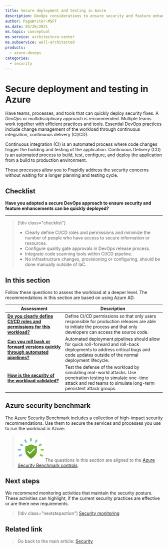 ```yaml
---
title: Secure deployment and testing in Azure
description: DevOps considerations to ensure security and feature enhancements can be quickly deployed.
author: PageWriter-MSFT
ms.date: 03/26/2021
ms.topic: conceptual
ms.service: architecture-center
ms.subservice: well-architected
products:
  - azure-devops
categories:
  - security
---
```

 
# Secure deployment and testing in Azure

Have teams, processes, and tools that can quickly deploy security fixes. A _DevOps_ or multidisciplinary approach is recommended. Multiple teams work together with efficient practices and tools. Essential DevOps practices include change management of the workload through continuous integration, continuous delivery (CI/CD). 

Continuous integration (CI) is an automated process where code changes trigger the building and testing of the application. Continuous Delivery (CD) is an automated process to build, test, configure, and deploy the application from a build to production environment. 

Those processes allow you to Frapidly address the security concerns without waiting for a longer planning and testing cycle. 

## Checklist
**Have you adopted a secure DevOps approach to ensure security and feature enhancements can be quickly deployed?**
***
> [!div class="checklist"]
> - Clearly define CI/CD roles and permissions and minimize the number of people who have access to secure information or resources.
> - Configure quality gate approvals in DevOps release process.
> - Integrate code scanning tools within CI/CD pipeline.
> - No infrastructure changes, provisioning or configuring, should be done manually outside of IaC.

## In this section
Follow these questions to assess the workload at a deeper level. The recommendations in this section are based on using Azure AD.

|Assessment|Description|
|---|---|
|[**Do you clearly define CI/CD roles and permissions for this workload?**](deploy-governance.md)|Define CI/CD permissions so that only users responsible for production releases are able to initiate the process and that only developers can access the source code.|
|[**Can you roll back or forward versions quickly through automated pipelines?**](deploy-code.md)|Automated deployment pipelines should allow for quick roll-forward and roll-back deployments to address critical bugs and code updates outside of the normal deployment lifecycle.|
|[**How is the security of the workload validated?**](monitor-test.md)|Test the defense of the workload by simulating real-world attacks. Use penetration testing to simulate one-time attack and red teams to simulate long-term persistent attack groups.|


## Azure security benchmark
The Azure Security Benchmark includes a collection of high-impact security recommendations. Use them to secure the services and processes you use to run the workload in Azure:

> ![Security Benchmark](../../_images/benchmark-security.svg) The questions in this section are aligned to the [Azure Security Benchmark controls](/azure/security/benchmarks/overview?branch=master).


## Next steps
We recommend monitoring activities that maintain the security posture. These activities can highlight, if the current security practices are effective or are there new requirements.

> [!div class="nextstepaction"]
> [Security monitoring](./monitor.md)


## Related link
> Go back to the main article: [Security](overview.md)





